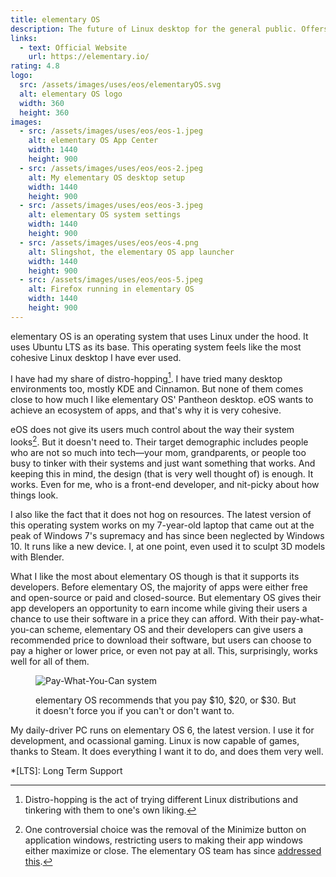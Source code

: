 ```yaml
---
title: elementary OS
description: The future of Linux desktop for the general public. Offers a system that's easy to adapt to for users of Windows and macOS. Will make your old device feel like new again. And most of all, free.
links:
  - text: Official Website
    url: https://elementary.io/
rating: 4.8
logo:
  src: /assets/images/uses/eos/elementaryOS.svg
  alt: elementary OS logo
  width: 360
  height: 360
images:
  - src: /assets/images/uses/eos/eos-1.jpeg
    alt: elementary OS App Center
    width: 1440
    height: 900
  - src: /assets/images/uses/eos/eos-2.jpeg
    alt: My elementary OS desktop setup
    width: 1440
    height: 900
  - src: /assets/images/uses/eos/eos-3.jpeg
    alt: elementary OS system settings
    width: 1440
    height: 900
  - src: /assets/images/uses/eos/eos-4.png
    alt: Slingshot, the elementary OS app launcher
    width: 1440
    height: 900
  - src: /assets/images/uses/eos/eos-5.jpeg
    alt: Firefox running in elementary OS
    width: 1440
    height: 900
---
```


elementary OS is an operating system that uses Linux under the hood. It uses Ubuntu LTS as its base. This operating system feels like the most cohesive Linux desktop I have ever used.

I have had my share of distro-hopping[^1]. I have tried many desktop environments too, mostly KDE and Cinnamon. But none of them comes close to how much I like elementary OS' Pantheon desktop. eOS wants to achieve an ecosystem of apps, and that's why it is very cohesive.

eOS does not give its users much control about the way their system looks[^2]. But it doesn't need to. Their target demographic includes people who are not so much into tech—your mom, grandparents, or people too busy to tinker with their systems and just want something that works. And keeping this in mind, the design (that is very well thought of) is enough. It works. Even for me, who is a front-end developer, and nit-picky about how things look.

I also like the fact that it does not hog on resources. The latest version of this operating system works on my 7-year-old laptop that came out at the peak of Windows 7's supremacy and has since been neglected by Windows 10. It runs like a new device. I, at one point, even used it to sculpt 3D models with Blender.

What I like the most about elementary OS though is that it supports its developers. Before elementary OS, the majority of apps were either free and open-source or paid and closed-source. But elementary OS gives their app developers an opportunity to earn income while giving their users a chance to use their software in a price they can afford. With their pay-what-you-can scheme, elementary OS and their developers can give users a recommended price to download their software, but users can choose to pay a higher or lower price, or even not pay at all. This, surprisingly, works well for all of them.

<figure class="image">
  <img src="/assets/images/uses/eos/pay-what-you-can.png" alt="Pay-What-You-Can system">
  <figcaption>
    <p>elementary OS recommends that you pay $10, $20, or $30. But it doesn't force you if you can't or don't want to.</p>
  </figcaption>
</figure>

My daily-driver PC runs on elementary OS 6, the latest version. I use it for development, and ocassional gaming. Linux is now capable of games, thanks to Steam. It does everything I want it to do, and does them very well.

*[LTS]: Long Term Support
[^1]: Distro-hopping is the act of trying different Linux distributions and tinkering with them to one's own liking. 
[^2]: One controversial choice was the removal of the Minimize button on application windows, restricting users to making their app windows either maximize or close. The elementary OS team has since [addressed this](https://blog.elementary.io/what-still-up-with-window-controls/).